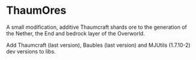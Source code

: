# ThaumOres

A small modification, additive Thaumcraft shards ore to the generation of the Nether, the End and bedrock layer of the Overworld.

Add Thaumcraft (last version), Baubles (last version) and MJUtils (1.7.10-2) dev versions to libs.
